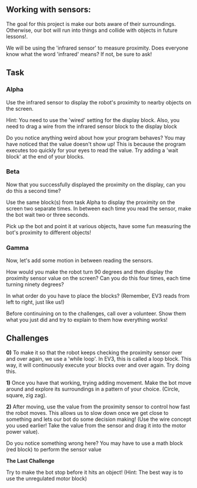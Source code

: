 ## Working with sensors:

The goal for this project is make our bots aware of their surroundings.  Otherwise, our bot will run into things and collide with objects in future lessons!.  

We will be using the 'infrared sensor' to measure proximity.  Does everyone know what the word 'infrared' means?  If not, be sure to ask!

## Task  

### Alpha
Use the infrared sensor to display the robot's proximity to nearby objects on the screen.  

Hint: You need to use the 'wired' setting for the display block.  Also, you need to drag a wire from the infrared sensor block to the display block

Do you notice anything weird about how your program behaves? You may have noticed that the value doesn't show up!  This is because the program executes too quickly for your eyes to read the value.  Try adding a 'wait block' at the end of your blocks.


### Beta
Now that you successfully displayed the proximity on the display, can you do this a second time?

Use the same block(s) from task Alpha to display the proximity on the screen two separate times.  In between each time you read the sensor, make the bot wait two or three seconds.  

Pick up the bot and point it at various objects, have some fun measuring the bot's proximity to different objects!

### Gamma

Now, let's add some motion in between reading the sensors.

How would you make the robot turn 90 degrees and then display the proximity sensor value on the screen?  Can you do this four times, each time turning ninety degrees?


In what order do you have to place the blocks?  (Remember, EV3 reads from left to right, just like us!)

Before continuining on to the challenges, call over a volunteer.  Show them what you just did and try to explain to them how everything works!


## Challenges
**0)** To make it so that the robot keeps checking the proximity sensor over and over again, we use a 'while loop'.  In EV3, this is called a loop block. This way, it will continuously execute your blocks over and over again.  Try doing this.

**1)** Once you have that working, trying adding movement.  Make the bot move around and explore its surroundings in a pattern of your choice. (Circle, square, zig zag).  

**2)** After moving, use the value from the proximity sensor to control how fast the robot moves.  This allows us to slow down once we get close to something and lets our bot do some decision making! (Use the wire concept you used earlier! Take the value from the sensor and drag it into the motor power value).  

Do you notice something wrong here? You may have to use a math block (red block) to perform the sensor value

**The Last Challenge**

Try to make the bot stop before it hits an object!  (Hint:  The best way is to use the unregulated motor block)




